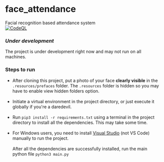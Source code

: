 # face_attendance
Facial recognition based attendance system<br/>
[![CodeQL](https://github.com/yashimself/face_attendance/actions/workflows/codeql-analysis.yml/badge.svg)](https://github.com/yashimself/face_attendance/actions/workflows/codeql-analysis.yml)<br/>
### _Under development_<br/>
The project is under development right now and may not run on all machines.
### Steps to run<br/>
* After cloning this project, put a photo of your face **clearly visible** in the `.resources/prefaces` folder. The `.resources` folder is hidden so you may have to enable view hidden folders option.<br/><br/>
* Initiate a virtual environment in the project directory, or just execute it globally if you're a daredevil.<br/><br/>
* Run `pip3 install -r requirements.txt` using a terminal in the project directory to install all the dependencies. This may take some time.<br/><br/>
* For Windows users, you need to install [Visual Studio](https://visualstudio.microsoft.com) (not VS Code) manually to run the project.</br></br>
After all the dependencies are successfully installed, run the main python file `python3 main.py`
